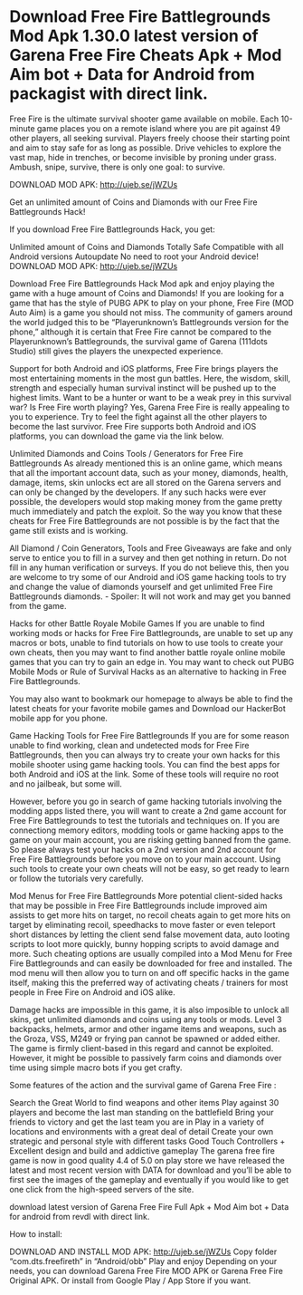 # Download Free Fire Battlegrounds Mod Apk 1.30.0 latest version of Garena Free Fire Cheats Apk + Mod Aim bot + Data for Android from packagist with direct link.
Free Fire is the ultimate survival shooter game available on mobile. Each 10-minute game places you on a remote island where you are pit against 49 other players, all seeking survival. Players freely choose their starting point and aim to stay safe for as long as possible. Drive vehicles to explore the vast map, hide in trenches, or become invisible by proning under grass. Ambush, snipe, survive, there is only one goal: to survive.

DOWNLOAD MOD APK: http://ujeb.se/jWZUs

Get an unlimited amount of Coins and Diamonds with our Free Fire Battlegrounds Hack!

If you download Free Fire Battlegrounds Hack, you get:

Unlimited amount of Coins and Diamonds
Totally Safe
Compatible with all Android versions
Autoupdate
No need to root your Android device!
DOWNLOAD MOD APK: http://ujeb.se/jWZUs

Download Free Fire Battlegrounds Hack Mod apk and enjoy playing the game with a huge amount of Coins and Diamonds! If you are looking for a game that has the style of PUBG APK to play on your phone, Free Fire (MOD Auto Aim) is a game you should not miss. The community of gamers around the world judged this to be “Playerunknown’s Battlegrounds version for the phone,” although it is certain that Free Fire cannot be compared to the Playerunknown’s Battlegrounds, the survival game of Garena (111dots Studio) still gives the players the unexpected experience.

Support for both Android and iOS platforms, Free Fire brings players the most entertaining moments in the most gun battles. Here, the wisdom, skill, strength and especially human survival instinct will be pushed up to the highest limits. Want to be a hunter or want to be a weak prey in this survival war? Is Free Fire worth playing? Yes, Garena Free Fire is really appealing to you to experience. Try to feel the fight against all the other players to become the last survivor. Free Fire supports both Android and iOS platforms, you can download the game via the link below.

Unlimited Diamonds and Coins Tools / Generators for Free Fire Battlegrounds As already mentioned this is an online game, which means that all the important account data, such as your money, diamonds, health, damage, items, skin unlocks ect are all stored on the Garena servers and can only be changed by the developers. If any such hacks were ever possible, the developers would stop making money from the game pretty much immediately and patch the exploit. So the way you know that these cheats for Free Fire Battlegrounds are not possible is by the fact that the game still exists and is working.

All Diamond / Coin Generators, Tools and Free Giveaways are fake and only serve to entice you to fill in a survey and then get nothing in return. Do not fill in any human verification or surveys. If you do not believe this, then you are welcome to try some of our Android and iOS game hacking tools to try and change the value of diamonds yourself and get unlimited Free Fire Battlegrounds diamonds. - Spoiler: It will not work and may get you banned from the game.

Hacks for other Battle Royale Mobile Games If you are unable to find working mods or hacks for Free Fire Battlegrounds, are unable to set up any macros or bots, unable to find tutorials on how to use tools to create your own cheats, then you may want to find another battle royale online mobile games that you can try to gain an edge in. You may want to check out PUBG Mobile Mods or Rule of Survival Hacks as an alternative to hacking in Free Fire Battlegrounds.

You may also want to bookmark our homepage to always be able to find the latest cheats for your favorite mobile games and Download our HackerBot mobile app for you phone.

Game Hacking Tools for Free Fire Battlegrounds If you are for some reason unable to find working, clean and undetected mods for Free Fire Battlegrounds, then you can always try to create your own hacks for this mobile shooter using game hacking tools. You can find the best apps for both Android and iOS at the link. Some of these tools will require no root and no jailbeak, but some will.

However, before you go in search of game hacking tutorials involving the modding apps listed there, you will want to create a 2nd game account for Free Fire Battlegrounds to test the tutorials and techniques on. If you are connectiong memory editors, modding tools or game hacking apps to the game on your main account, you are risking getting banned from the game. So please always test your hacks on a 2nd version and 2nd account for Free Fire Battlegrounds before you move on to your main account. Using such tools to create your own cheats will not be easy, so get ready to learn or follow the tutorials very carefully.

Mod Menus for Free Fire Battlegrounds More potential client-sided hacks that may be possible in Free Fire Battlegrounds include improved aim assists to get more hits on target, no recoil cheats again to get more hits on target by eliminating recoil, speedhacks to move faster or even teleport short distances by letting the client send false movement data, auto looting scripts to loot more quickly, bunny hopping scripts to avoid damage and more. Such cheating options are usually compiled into a Mod Menu for Free Fire Battlegrounds and can easily be downloaded for free and installed. The mod menu will then allow you to turn on and off specific hacks in the game itself, making this the preferred way of activating cheats / trainers for most people in Free Fire on Android and iOS alike.

Damage hacks are impossible in this game, it is also imposible to unlock all skins, get unlimited diamonds and coins using any tools or mods. Level 3 backpacks, helmets, armor and other ingame items and weapons, such as the Groza, VSS, M249 or frying pan cannot be spawned or added either. The game is firmly client-based in this regard and cannot be exploited. However, it might be possible to passively farm coins and diamonds over time using simple macro bots if you get crafty.

Some features of the action and the survival game of Garena Free Fire :

Search the Great World to find weapons and other items Play against 30 players and become the last man standing on the battlefield Bring your friends to victory and get the last team you are in Play in a variety of locations and environments with a great deal of detail Create your own strategic and personal style with different tasks Good Touch Controllers + Excellent design and build and addictive gameplay The garena free fire game is now in good quality 4.4 of 5.0 on play store we have released the latest and most recent version with DATA for download and you’ll be able to first see the images of the gameplay and eventually if you would like to get one click from the high-speed servers of the site.

download latest version of Garena Free Fire Full Apk + Mod Aim bot + Data for android from revdl with direct link.

How to install:

DOWNLOAD AND INSTALL MOD APK: http://ujeb.se/jWZUs
Copy folder “com.dts.freefireth” in “Android/obb”
Play and enjoy
Depending on your needs, you can download Garena Free Fire MOD APK or Garena Free Fire Original APK. Or install from Google Play / App Store if you want.
